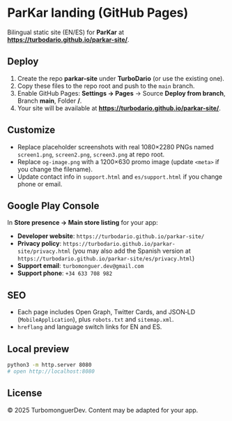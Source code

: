 # ParKar landing (GitHub Pages)

Bilingual static site (EN/ES) for **ParKar** at **https://turbodario.github.io/parkar-site/**.

## Deploy

1. Create the repo **parkar-site** under **TurboDario** (or use the existing one).
2. Copy these files to the repo root and push to the `main` branch.
3. Enable GitHub Pages: **Settings → Pages** → Source **Deploy from branch**, Branch **main**, Folder **/**.
4. Your site will be available at **https://turbodario.github.io/parkar-site/**.

## Customize

- Replace placeholder screenshots with real 1080×2280 PNGs named `screen1.png`, `screen2.png`, `screen3.png` at repo root.
- Replace `og-image.png` with a 1200×630 promo image (update `<meta>` if you change the filename).
- Update contact info in `support.html` and `es/support.html` if you change phone or email.

## Google Play Console

In **Store presence → Main store listing** for your app:
- **Developer website**: `https://turbodario.github.io/parkar-site/`
- **Privacy policy**: `https://turbodario.github.io/parkar-site/privacy.html` (you may also add the Spanish version at `https://turbodario.github.io/parkar-site/es/privacy.html`)
- **Support email**: `turbomonguer.dev@gmail.com`
- **Support phone**: `+34 633 708 982`

## SEO

- Each page includes Open Graph, Twitter Cards, and JSON‑LD (`MobileApplication`), plus `robots.txt` and `sitemap.xml`.
- `hreflang` and language switch links for EN and ES.

## Local preview

```bash
python3 -m http.server 8080
# open http://localhost:8080
```

## License

© 2025 TurbomonguerDev. Content may be adapted for your app.
